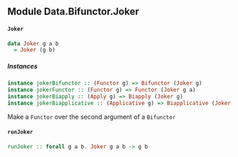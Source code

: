 ## Module Data.Bifunctor.Joker

#### `Joker`

``` purescript
data Joker g a b
  = Joker (g b)
```

##### Instances
``` purescript
instance jokerBifunctor :: (Functor g) => Bifunctor (Joker g)
instance jokerFunctor :: (Functor g) => Functor (Joker g a)
instance jokerBiapply :: (Apply g) => Biapply (Joker g)
instance jokerBiapplicative :: (Applicative g) => Biapplicative (Joker g)
```

Make a `Functor` over the second argument of a `Bifunctor`

#### `runJoker`

``` purescript
runJoker :: forall g a b. Joker g a b -> g b
```


